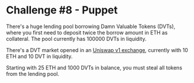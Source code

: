 # Challenge #8 - Puppet

There's a huge lending pool borrowing Damn Valuable Tokens (DVTs), where you first need to deposit twice the borrow amount in ETH as collateral. The pool currently has 100000 DVTs in liquidity.

There's a DVT market opened in an [Uniswap v1 exchange](https://docs.uniswap.org/protocol/V1/introduction), currently with 10 ETH and 10 DVT in liquidity.

Starting with 25 ETH and 1000 DVTs in balance, you must steal all tokens from the lending pool. 